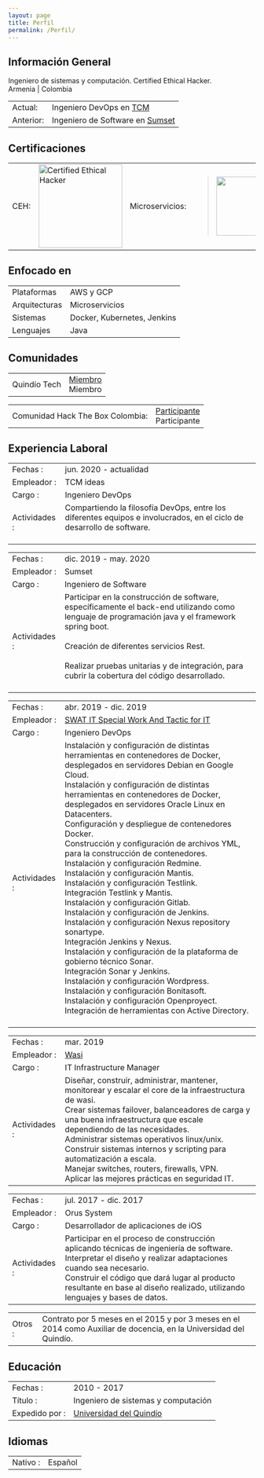```yaml
---
layout: page
title: Perfil
permalink: /Perfil/
---
```


## Información General
<p class="profile-description">Ingeniero de sistemas y computación. Certified Ethical Hacker.
<br>
Armenia | Colombia
</p>

<table class="profile-table">
	<tbody>
		<tr>
			<td class="profile-table-header">Actual:</td>
			<td class="profile-table-info">Ingeniero DevOps en <a href="http://www.tcmideas.co/" target="_blank">TCM</a></td>
		</tr>
		<tr>
			<td class="profile-table-header">Anterior:</td>
			<td class="profile-table-info">Ingeniero de Software en <a href="https://www.sumset.com/" target="_blank">Sumset</a></td>
		</tr>
	</tbody>
</table>

## Certificaciones
<table class="profile-table">
	<tbody>
		<tr>
			<td class="profile-table-header">CEH:</td>
			<td class="profile-table-info"><a href="https://aspen.eccouncil.org/" target="_blank"><img src="{{ site.baseurl }}/images/ceh/CEH-logo.jpg" title="Certified Ethical Hacker" name="Certified Ethical Hacker" style="height: 170px;"/></a>
			</td>
			<td class="profile-table-header">Microservicios:</td>
			<td class="profile-table-info"><blockquote class="badgr-badge" style="font-family: Helvetica, Roboto, &quot;Segoe UI&quot;, Calibri, sans-serif;"><a href="https://api.badgr.io/public/assertions/l81zO-4hS2i1PQG-DkuygQ"><img width="120px" height="120px" src="https://api.badgr.io/public/assertions/l81zO-4hS2i1PQG-DkuygQ/image"></a><script async="async" src="https://badgr.com/assets/widgets.bundle.js"></script></blockquote>
			</td>
		</tr>
	</tbody>
</table>

## Enfocado en

<table class="profile-table">
	<tbody>
		<tr>
			<td class="profile-table-header">Plataformas</td>
			<td class="profile-table-info">AWS y GCP</td>
		</tr>
		<tr>
			<td class="profile-table-header">Arquitecturas</td>
			<td class="profile-table-info">Microservicios</td>
		</tr>
		<tr>
			<td class="profile-table-header">Sistemas</td>
			<td class="profile-table-info">Docker, Kubernetes, Jenkins</td>
		</tr>
		<tr>
			<td class="profile-table-header">Lenguajes</td>
			<td class="profile-table-info">Java</td>
		</tr>
	</tbody>
</table>

## Comunidades

<table class="profile-table">
	<tbody>
		<tr>
			<td class="profile-table-header">Quindío Tech</td>
			<td class="profile-table-info"><a href="https://www.meetup.com/es/QuindioTech/" target="_blank">Miembro</a>
			<br>
			Miembro
			<br>
			</td>
		</tr>
	</tbody>
</table>

<table class="profile-table">
	<tbody>
		<tr>
			<td class="profile-table-header">Comunidad Hack The Box Colombia:</td>
			<td class="profile-table-info"><a href="https://www.hackthebox.eu/" target="_blank">Participante</a>
			<br>
			Participante
			<br>
			</td>
		</tr>
	</tbody>
</table>

## Experiencia Laboral

<table class="profile-table">
	<tbody>
		<tr>
			<td class="profile-table-header">Fechas :</td>
			<td class="profile-table-info">jun. 2020 - actualidad</td>
		</tr>
		<tr>
			<td class="profile-table-header">Empleador :</td>
			<td class="profile-table-info">TCM ideas</td>
		</tr>
		<tr>
			<td class="profile-table-header">Cargo :</td>
			<td class="profile-table-info">Ingeniero DevOps</td>
		<tr>
		</tr>
			<td class="profile-table-header">Actividades :</td>
			<td class="profile-table-info">
				Compartiendo la filosofía DevOps, entre los diferentes equipos e involucrados, en el ciclo de desarrollo de software.<br><br>
			</td>
		</tr>
	</tbody>
</table>

<table class="profile-table">
	<tbody>
		<tr>
			<td class="profile-table-header">Fechas :</td>
			<td class="profile-table-info">dic. 2019 - may. 2020</td>
		</tr>
		<tr>
			<td class="profile-table-header">Empleador :</td>
			<td class="profile-table-info">Sumset</td>
		</tr>
		<tr>
			<td class="profile-table-header">Cargo :</td>
			<td class="profile-table-info">Ingeniero de Software</td>
		</tr>
		<tr>
			<td class="profile-table-header">Actividades :</td>
			<td class="profile-table-info">
				Participar en la construcción de software, específicamente el back-end utilizando como lenguaje de programación java y el framework spring boot.<br><br>
				Creación de diferentes servicios Rest.<br><br>
				Realizar pruebas unitarias y de integración, para cubrir la cobertura del código desarrollado.<br><br>
			</td>
		</tr>
	</tbody>
</table>

<table class="profile-table">
	<tbody>
		<tr>
			<td class="profile-table-header">Fechas :</td>
			<td class="profile-table-info">abr. 2019 - dic. 2019 </td>
		</tr>
		<tr>
			<td class="profile-table-header">Empleador :</td>
			<td class="profile-table-info"><a href="https://swat-it.co/" target="_blank">SWAT IT Special Work And Tactic for IT</a></td>
		</tr>
		<tr>
			<td class="profile-table-header">Cargo :</td>
			<td class="profile-table-info">Ingeniero DevOps</td>
		</tr>
		<tr>
			<td class="profile-table-header">Actividades :</td>
			<td class="profile-table-info">
			Instalación y configuración de distintas herramientas en contenedores de Docker, desplegados en servidores Debian en Google Cloud.<br>
			Instalación y configuración de distintas herramientas en contenedores de Docker, desplegados en servidores Oracle Linux en Datacenters.<br>
			Configuración y despliegue de contenedores Docker.<br>
			Construcción y configuración de archivos YML, para la construcción de contenedores.<br>
			Instalación y configuración Redmine.<br>
			Instalación y configuración Mantis.<br>
			Instalación y configuración Testlink.<br>
			Integración Testlink y Mantis.<br>
			Instalación y configuración Gitlab.<br>
			Instalación y configuración de Jenkins.<br>
			Instalación y configuración Nexus repository sonartype.<br>
			Integración Jenkins y Nexus.<br>
			Instalación y configuración de la plataforma de gobierno técnico Sonar.<br>
			Integración Sonar y Jenkins.<br>
			Instalación y configuración Wordpress.<br>
			Instalación y configuración Bonitasoft.<br>
			Instalación y configuración Openproyect.<br>
			Integración de herramientas con Active Directory.<br><br>
			</td>
		</tr>
	</tbody>
</table>

<table class="profile-table">
	<tbody>
		<tr>
			<td class="profile-table-header">Fechas :</td>
			<td class="profile-table-info">mar. 2019 </td>
		</tr>
		<tr>
			<td class="profile-table-header">Empleador :</td>
			<td class="profile-table-info"><a href="https://wasi.co/" target="_blank">Wasi</a></td>
		</tr>
		<tr>
			<td class="profile-table-header">Cargo :</td>
			<td class="profile-table-info">IT Infrastructure Manager</td>
		</tr>
		<tr>
			<td class="profile-table-header">Actividades :</td>
			<td class="profile-table-info">
				Diseñar, construir, administrar, mantener, monitorear y escalar el core de la infraestructura de wasi.<br>
				Crear sistemas failover, balanceadores de carga y una buena infraestructura que escale dependiendo de las necesidades.<br>
				Administrar sistemas operativos linux/unix.<br>
				Construir sistemas internos y scripting para automatización a escala.<br>
				Manejar switches, routers, firewalls, VPN.<br>
				Aplicar las mejores prácticas en seguridad IT.<br>
			</td>
		</tr>
	</tbody>
</table>

<table class="profile-table">
	<tbody>
		<tr>
			<td class="profile-table-header">Fechas :</td>
			<td class="profile-table-info">jul. 2017 - dic. 2017 </td>
		</tr>
		<tr>
			<td class="profile-table-header">Empleador :</td>
			<td class="profile-table-info"><a>Orus System</a></td>
		</tr>
		<tr>
			<td class="profile-table-header">Cargo :</td>
			<td class="profile-table-info">Desarrollador de aplicaciones de iOS</td>
		</tr>
		<tr>
			<td class="profile-table-header">Actividades :</td>
			<td class="profile-table-info">
				Participar en el proceso de construcción aplicando técnicas de ingeniería de software.<br>
				Interpretar el diseño y realizar adaptaciones cuando sea necesario.<br>
				Construir el código que dará lugar al producto resultante en base al diseño realizado, utilizando lenguajes y bases de datos.<br>
			</td>
		</tr>
	</tbody>
</table>

<table class="profile-table">
	<tbody>
		<tr>
			<td class="profile-table-header">Otros :</td>
			<td class="profile-table-info">Contrato por 5 meses en el 2015 y por 3 meses en el 2014 como Auxiliar de docencia, en la Universidad del Quindío.</td>
		</tr>
	</tbody>
</table>

## Educación

<table class="profile-table">
	<tbody>
		<tr>
			<td class="profile-table-header">Fechas :</td>
			<td class="profile-table-info">2010 - 2017</td>
		</tr>
		<tr>
			<td class="profile-table-header">Título :</td>
			<td class="profile-table-info">Ingeniero de sistemas y computación</td>
		</tr>
		<tr>
			<td class="profile-table-header">Expedido por :</td>
			<td class="profile-table-info"><a href="https://www.uniquindio.edu.co/" target="_blank">Universidad del Quindío</a></td>
		</tr>
	</tbody>
</table>

## Idiomas

<table class="profile-table">
	<tbody>
		<tr>
			<td class="profile-table-header">Nativo :</td>
			<td class="profile-table-info">Español</td>
		</tr>
	</tbody>
</table>
